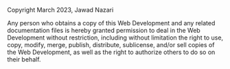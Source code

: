 Copyright March 2023, Jawad Nazari

Any person who obtains a copy of this Web Development and any related documentation files is hereby granted permission to deal in the Web Development without restriction, including without limitation the right to use, copy, modify, merge, publish, distribute, sublicense, and/or sell copies of the Web Development, as well as the right to authorize others to do so on their behalf.